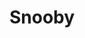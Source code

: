 ---
# leave the value as empty string if you dont wanna render it.
title: "Snooby" #Required
image: "snooby.png" #Required
codebaseUrl: "https://github.com/noobyco/Snooby" #optional
projectUrl: "" #optional
videoUrl: "" #optional
description: "Snooby is a 2D snake game made using pygame module. Some of its main features are : Main menu, Pause functionality, Highest score counter, Runtime score, Game music." #Required
status: "" # optional value `active`
---